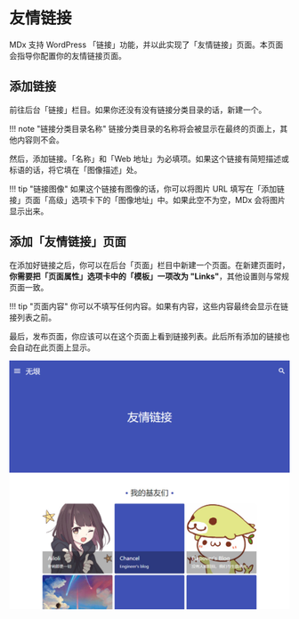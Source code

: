 # 友情链接

MDx 支持 WordPress 「链接」功能，并以此实现了「友情链接」页面。本页面会指导你配置你的友情链接页面。

## 添加链接

前往后台「链接」栏目。如果你还没有没有链接分类目录的话，新建一个。

!!! note "链接分类目录名称"
    链接分类目录的名称将会被显示在最终的页面上，其他内容则不会。

然后，添加链接。「名称」和「Web 地址」为必填项。如果这个链接有简短描述或标语的话，将它填在「图像描述」处。

!!! tip "链接图像"
    如果这个链接有图像的话，你可以将图片 URL 填写在「添加链接」页面「高级」选项卡下的「图像地址」中。如果此空不为空，MDx 会将图片显示出来。

## 添加「友情链接」页面

在添加好链接之后，你可以在后台「页面」栏目中新建一个页面。在新建页面时，**你需要把「页面属性」选项卡中的「模板」一项改为 "Links"**，其他设置则与常规页面一致。

!!! tip "页面内容"
    你可以不填写任何内容。如果有内容，这些内容最终会显示在链接列表之前。

最后，发布页面，你应该可以在这个页面上看到链接列表。此后所有添加的链接也会自动在此页面上显示。

![Link list](../img/links.jpg)
